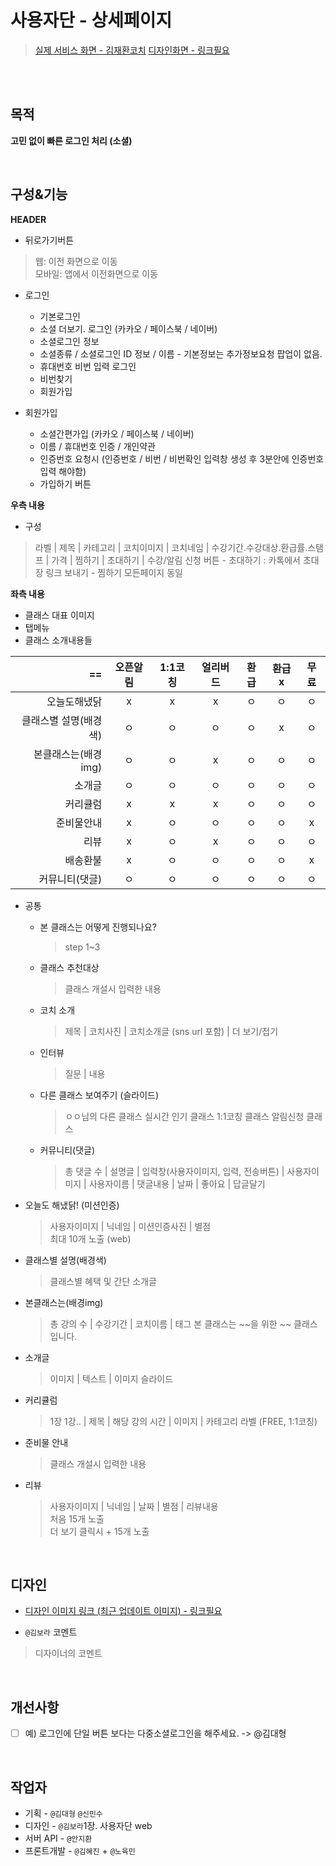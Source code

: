 # 사용자단 - 상세페이지

> [실제 서비스 화면 - 김재환코치](https://www.modooclass.net/class/classDetail/483)
> [디자인화면 - 링크필요]() 

<br><br>

## 목적

**고민 없이 빠른 로그인 처리 (소셜)**

<br>

## 구성&기능

**HEADER**
 - 뒤로가기버튼
 > 웹: 이전 화면으로 이동  
 > 모바일: 앱에서 이전화면으로 이동

 - 로그인
    - 기본로그인
    - 소셜 더보기. 로그인 (카카오 / 페이스북 / 네이버)
    - 소셜로그인 정보
    - 소셜종류 / 소셜로그인 ID 정보 / 이름 - 기본정보는 추가정보요청 팝업이 없음.
    - 휴대번호 비번 입력 로그인
    - 비번찾기
    - 회원가입

 - 회원가입
    - 소셜간편가입 (카카오 / 페이스북 / 네이버)
    - 이름 / 휴대번호 인증 / 개인약관
    - 인증번호 요청시 (인증번호 / 비번 / 비번확인 입력창 생성 후 3분안에 인증번호 입력 해야함)
    - 가입하기 버튼

**우측 내용**
- 구성
> 라벨 | 제목 | 카테고리 | 코치이미지 | 코치네임 | 수강기간.수강대상.환급률.스탬프 | 가격 | 찜하기 | 초대하기 | 수강/알림 신청 버튼
    - 초대하기 : 카톡에서 초대장 링크 보내기
    - 찜하기 모든페이지 동일

**좌측 내용**
- 클래스 대표 이미지
- 탭메뉴
- 클래스 소개내용들

|         ==           | 오픈알림 | 1:1코칭 | 얼리버드 | 환급    | 환급x   | 무료   | 
|       -----:         | :-----: | :-----: | :-----: | :-----: | :-----: | :-----: |
| 오늘도해냈닭          |    x    |    x    |    x    |   ㅇ    |   ㅇ    |  ㅇ   |
| 클래스별 설명(배경색) |    ㅇ    |    ㅇ   |    ㅇ   |   ㅇ    |   x     |  ㅇ   |
| 본클래스는(배경img)   |    ㅇ   |    ㅇ    |    x    |   ㅇ    |   ㅇ    |  ㅇ   |
| 소개글               |    ㅇ    |   ㅇ     |    ㅇ  |   ㅇ    |   ㅇ    |  ㅇ   |
| 커리큘럼             |    x    |    x     |    x    |   ㅇ    |   ㅇ    |  ㅇ   |
| 준비물안내           |    x    |    ㅇ    |    ㅇ    |   ㅇ    |   ㅇ    |  x   |
| 리뷰                 |    x    |    ㅇ    |    x    |   ㅇ    |   ㅇ    |  ㅇ   |
| 배송환불             |    x    |    ㅇ    |    ㅇ    |   ㅇ    |   ㅇ    |  x   |
| 커뮤니티(댓글)       |    ㅇ   |    ㅇ    |    ㅇ    |   ㅇ    |   ㅇ    |  ㅇ  |

- 공통
	- 본 클래스는 어떻게 진행되나요?
		> step 1~3
	- 클래스 추천대상
		> 클래스 개설시 입력한 내용
	- 코치 소개
		> 제목 | 코치사진 | 코치소개글 (sns url 포함) | 더 보기/접기
	- 인터뷰  
		> 질문 | 내용
	- 다른 클래스 보여주기 (슬라이드)
		> ㅇㅇ님의 다른 클래스
		> 실시간 인기 클래스
		> 1:1코칭 클래스
		> 알림신청 클래스
	- 커뮤니티(댓글)
		> 총 댓글 수 | 설명글 | 입력창(사용자이미지, 입력, 전송버튼) | 사용자이미지 | 사용자이름 | 댓글내용 | 날짜 | 좋아요 | 답글달기


- 오늘도 해냈닭! (미션인증)        
	> 사용자이미지 | 닉네임 | 미션인증사진 | 별점  
	> 최대 10개 노출 (web)

- 클래스별 설명(배경색)
	> 클래스별 혜택 및 간단 소개글

- 본클래스는(배경img)
	> 총 강의 수 | 수강기간 | 코치이름 | 태그
	> 본 클래스는 ~~을 위한 ~~ 클래스 입니다.  

- 소개글
	> 이미지 | 텍스트 | 이미지 슬라이드


- 커리큘럼
	> 1장 1강.. | 제목 | 해당 강의 시간 | 이미지 | 카테고리 라벨 (FREE, 1:1코칭)

- 준비물 안내
	> 클래스 개설시 입력한 내용

- 리뷰  
	> 사용자이미지 | 닉네임 | 날짜 | 별점 | 리뷰내용  
	> 처음 15개 노출  
	> 더 보기 클릭시 + 15개 노출


<br>

## 디자인

- [디자인 이미지 링크 (최근 업데이트 이미지) - 링크필요]()

- `@김보라` 코멘트

> 디자이너의 코멘트

<br>

## 개선사항

- [ ] 예) 로그인에 단일 버튼 보다는 다중소셜로그인을 해주세요. -> @김대형

<br>

## 작업자

- 기획 - `@김대형` `@신민수`
- 디자인 - `@김보라`1장. 사용자단 web
- 서버 API - `@안지환`
- 프론트개발 - `@김혜진` + `@노육민`
